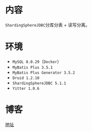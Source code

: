 # 内容

`ShardingSphereJDBC`分库分表 + 读写分离。

# 环境

- `MySQL 8.0.29`（`Docker`）
- `MyBatis Plus 3.5.1`
- `MyBatis Plus Generator 3.5.2`
- `Druid 1.2.10`
- `ShardingSphereJDBC 5.1.1`
- `Yitter 1.0.6`

# 博客

[地址](https://blog.csdn.net/qq_27525611/article/details/118528939)
